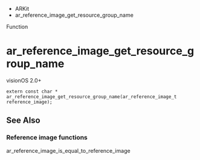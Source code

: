 

- ARKit
-  ar_reference_image_get_resource_group_name 

Function

# ar_reference_image_get_resource_group_name

visionOS 2.0+

``` source
extern const char * ar_reference_image_get_resource_group_name(ar_reference_image_t reference_image);
```

## See Also

### Reference image functions

ar_reference_image_is_equal_to_reference_image

